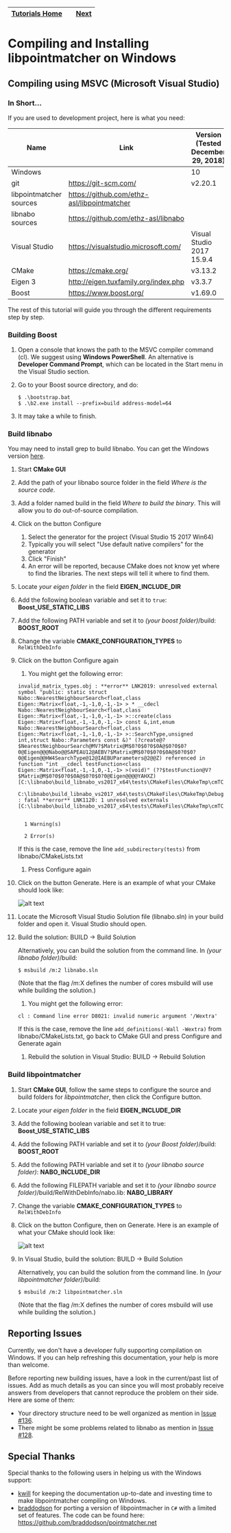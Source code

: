 | [Tutorials Home](index.md)    | | [Next](Datafilters.md) |
| ------------- |:-------------:| -----:|

# Compiling and Installing libpointmatcher on Windows

## Compiling using MSVC (Microsoft Visual Studio)

### In Short...

If you are used to development project, here is what you need:


| Name   | Link | Version <br> (Tested December 29, 2018)|
| ------ | ---- | ------------- |
| Windows |  | 10 |
|  git | <https://git-scm.com/> | v2.20.1 |
|  libpointmatcher sources | <https://github.com/ethz-asl/libpointmatcher> |  |
| libnabo sources | <https://github.com/ethz-asl/libnabo> |  |
| Visual Studio |  <https://visualstudio.microsoft.com/>  | Visual Studio 2017 15.9.4 |
| CMake | <https://cmake.org/> | v3.13.2 |
| Eigen 3 | <http://eigen.tuxfamily.org/index.php> | v3.3.7 |
| Boost | <https://www.boost.org/> | v1.69.0 |

The rest of this tutorial will guide you through the different requirements step by step.

### Building Boost
1. Open a console that knows the path to the MSVC compiler command (cl). We suggest using **Windows PowerShell**. An alternative is **Developer Command Prompt**, which can be located in the Start menu in the Visual Studio section.
1. Go to your Boost source directory, and do:

    ```
    $ .\bootstrap.bat
    $ .\b2.exe install --prefix=build address-model=64
    ```

1. It may take a while to finish.


### Build libnabo
You may need to install grep to build libnabo. You can get the Windows version <a href=”http://gnuwin32.sourceforge.net/packages/grep.htm”>here</a>.

1. Start **CMake GUI**

1. Add the path of your libnabo source folder in the field _Where is the source code_.
1. Add a folder named build in the field _Where to build the binary_. This will allow you to do out-of-source compilation.
1. Click on the button Configure
    1. Select the generator for the project (Visual Studio 15 2017 Win64)
    1. Typically you will select "Use default native compilers" for the generator
    1. Click "Finish"
    1. An error will be reported, because CMake does not know yet where to find the libraries. The next steps will tell it where to find them.

1. Locate _your eigen folder_ in the field **EIGEN_INCLUDE_DIR**

1. Add the following boolean variable and set it to `true`: **Boost_USE_STATIC_LIBS**

1. Add the following PATH variable and set it to _(your boost folder)_/build: **BOOST_ROOT**

1. Change the variable **CMAKE_CONFIGURATION_TYPES** to `RelWithDebInfo`

1. Click on the button Configure again
    1. You might get the following error:

    ```
    invalid_matrix_types.obj : **error** LNK2019: unresolved external symbol "public: static struct Nabo::NearestNeighbourSearch<float,class Eigen::Matrix<float,-1,-1,0,-1,-1> > * __cdecl Nabo::NearestNeighbourSearch<float,class Eigen::Matrix<float,-1,-1,0,-1,-1> >::create(class Eigen::Matrix<float,-1,-1,0,-1,-1> const &,int,enum Nabo::NearestNeighbourSearch<float,class Eigen::Matrix<float,-1,-1,0,-1,-1> >::SearchType,unsigned int,struct Nabo::Parameters const &)" (?create@?$NearestNeighbourSearch@MV?$Matrix@M$0?0$0?0$0A@$0?0$0?0@Eigen@@@Nabo@@SAPEAU12@AEBV?$Matrix@M$0?0$0?0$0A@$0?0$0?0@Eigen@@HW4SearchType@12@IAEBUParameters@2@@Z) referenced in function "int __cdecl testFunction<class Eigen::Matrix<float,-1,-1,0,-1,-1> >(void)" (??$testFunction@V?$Matrix@M$0?0$0?0$0A@$0?0$0?0@Eigen@@@@YAHXZ) [C:\libnabo\build_libnabo_vs2017_x64\tests\CMakeFiles\CMakeTmp\cmTC_b6580.vcxproj]

    C:\libnabo\build_libnabo_vs2017_x64\tests\CMakeFiles\CMakeTmp\Debug\cmTC_b6580.exe : fatal **error** LNK1120: 1 unresolved externals [C:\libnabo\build_libnabo_vs2017_x64\tests\CMakeFiles\CMakeTmp\cmTC_b6580.vcxproj]


      1 Warning(s)

      2 Error(s)
    ```

    If this is the case, remove the line `add_subdirectory(tests)` from libnabo/CMakeLists.txt
    1. Press Configure again

1. Click on the button Generate. Here is an example of what your CMake should look like:

	![alt text](images/win_cmake_libnabo.png "CMake libnabo")


1. Locate the Microsoft Visual Studio Solution file (libnabo.sln) in your build folder and open it. Visual Studio should open.

1. Build the solution: BUILD -> Build Solution

    Alternatively, you can build the solution from the command line. In _(your libnabo folder)_/build:

    ```
    $ msbuild /m:2 libnabo.sln
    ```

    (Note that the flag /m:X defines the number of cores msbuild will use while building the solution.)

    1. You might get the following error:

    ```
    cl : Command line error D8021: invalid numeric argument '/Wextra'
    ```

    If this is the case, remove the line `add_definitions(-Wall -Wextra)` from libnabo/CMakeLists.txt, go back to CMake GUI and press Configure and Generate again
    1. Rebuild the solution in Visual Studio: BUILD -> Rebuild Solution


### Build libpointmatcher
1. Start **CMake GUI**, follow the same steps to configure the source and build folders for _libpointmatcher_, then click the Configure button.

1. Locate _your eigen folder_ in the field **EIGEN_INCLUDE_DIR**

1. Add the following boolean variable and set it to true: **Boost_USE_STATIC_LIBS**

1. Add the following PATH variable and set it to _(your Boost folder)_/build: **BOOST_ROOT**

1. Add the following PATH variable and set it to _(your libnabo source folder)_: **NABO_INCLUDE_DIR**

1. Add the following FILEPATH variable and set it to _(your libnabo source folder)_/build/RelWithDebInfo/nabo.lib: **NABO_LIBRARY**

1. Change the variable **CMAKE_CONFIGURATION_TYPES** to `RelWithDebInfo`

1. Click on the button Configure, then on Generate. Here is an example of what your CMake should look like:

	![alt text](images/win_cmake_libpointmatcher.png "CMake libpointmatcher")

1. In Visual Studio, build the solution: BUILD -> Build Solution

    Alternatively, you can build the solution from the command line. In _(your libpointmatcher folder)_/build:

    ```
    $ msbuild /m:2 libpointmatcher.sln
    ```

    (Note that the flag /m:X defines the number of cores msbuild will use while building the solution.)


## Reporting Issues

Currently, we don't have a developer fully supporting compilation on Windows. If you can help refreshing this documentation, your help is more than welcome.

Before reporting new building issues, have a look in the current/past list of issues. Add as much details as you can since you will most probably receive answers from developers that cannot reproduce the problem on their side. Here are some of them:

- Your directory structure need to be well organized as mention in [Issue #136](https://github.com/ethz-asl/libpointmatcher/issues/136).
- There might be some problems related to libnabo as mention in [Issue #128](https://github.com/ethz-asl/libpointmatcher/issues/118).

## Special Thanks

Special thanks to the following users in helping us with the Windows support:

- [kwill](https://github.com/kwill) for keeping the documentation up-to-date and investing time to make libpointmatcher compiling on Windows.
- [braddodson](https://github.com/braddodson) for porting a version of libpointmacher in `C#` with a limited set of features. The code can be found here: https://github.com/braddodson/pointmatcher.net



